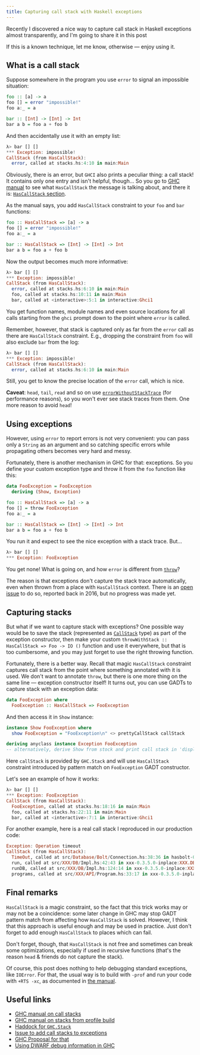 ```yaml
---
title: Capturing call stack with Haskell exceptions
---
```


Recently I discovered a nice way to capture call stack in Haskell exceptions almost transparently,
and I'm going to share it in this post

If this is a known technique, let me know, otherwise &mdash; enjoy using it.

## What is a call stack

Suppose somewhere in the program you use `error` to signal an impossible situation:

```haskell
foo :: [a] -> a
foo [] = error "impossible!"
foo a:_ = a

bar :: [Int] -> [Int] -> Int
bar a b = foo a + foo b
```

And then accidentally use it with an empty list:

```haskell
λ> bar [] []
*** Exception: impossible!
CallStack (from HasCallStack):
  error, called at stacks.hs:4:10 in main:Main
```

Obviously, there is an error, but `GHCI` also prints a peculiar thing: a call stack! It contains
only one entry and isn't helpful, though... So you go to
[GHC manual](https://downloads.haskell.org/ghc/latest/docs/html/users_guide/) to see what
`HasCallStack` the message is talking about, and there it is:
[`HasCallStack` section](https://downloads.haskell.org/ghc/latest/docs/html/users_guide/glasgow_exts.html#hascallstack).

As the manual says, you add `HasCallStack` constraint to your `foo` and `bar` functions:

```haskell
foo :: HasCallStack => [a] -> a
foo [] = error "impossible!"
foo a:_ = a

bar :: HasCallStack => [Int] -> [Int] -> Int
bar a b = foo a + foo b
```

Now the output becomes much more informative:

```haskell
λ> bar [] []
*** Exception: impossible!
CallStack (from HasCallStack):
  error, called at stacks.hs:6:10 in main:Main
  foo, called at stacks.hs:10:11 in main:Main
  bar, called at <interactive>:5:1 in interactive:Ghci1
```

You get function names, module names and even source locations for all calls starting from the
`ghci` prompt down to the point where `error` is called.

Remember, however, that stack is captured only as far from the `error` call as there are
`HasCallStack` constraint. E.g., dropping the constraint from `foo` will also exclude `bar` from the
log:

```haskell
λ> bar [] []
*** Exception: impossible!
CallStack (from HasCallStack):
  error, called at stacks.hs:6:10 in main:Main
```

Still, you get to know the precise location of the `error` call, which is nice.

**Caveat**: `head`, `tail`, `read` and so on use
[`errorWithoutStackTrace`](http://hackage.haskell.org/package/base-4.14.1.0/docs/GHC-Err.html#v:errorWithoutStackTrace)
(for performance reasons), so you won't ever see stack traces from them. One more reason to avoid
`head`!

## Using exceptions

However, using `error` to report errors is not very convenient: you can pass only a `String` as an
argument and so catching specific errors while propagating others becomes very hard and messy.

Fortunately, there is another mechanism in GHC for that: exceptions. So you define your custom
exception type and throw it from the `foo` function like this:

```haskell
data FooException = FooException
  deriving (Show, Exception)

foo :: HasCallStack => [a] -> a
foo [] = throw FooException
foo a:_ = a

bar :: HasCallStack => [Int] -> [Int] -> Int
bar a b = foo a + foo b
```

You run it and expect to see the nice exception with a stack trace. But...

```haskell
λ> bar [] []
*** Exception: FooException
```

You get none! What is going on, and how `error` is different from
[`throw`](http://hackage.haskell.org/package/base-4.14.1.0/docs/Control-Exception.html#v:throw)?

The reason is that exceptions don't capture the stack trace automatically, even when thrown from a
place with `HasCallStack` context. There is an [open
issue](https://gitlab.haskell.org/ghc/ghc/-/issues/12096) to do so, reported back in 2016, but no
progress was made yet.

## Capturing stacks

But what if we want to capture stack with exceptions? One possible way would be to save the stack
(represented as
[`CallStack`](http://hackage.haskell.org/package/base-4.14.1.0/docs/GHC-Stack.html#t:CallStack)
type) as part of the exception constructor, then make your custom `throwWithStack :: HasCallStack =>
Foo -> IO ()` function and use it everywhere, but that is too cumbersome, and you may just forget
to use the right throwing function.

Fortunately, there is a better way. Recall that magic `HasCallStack` constraint captures call stack
from the point where something annotated with it is used. We don't want to annotate `throw`, but
there is one more thing on the same line &mdash; exception constructor itself! It turns out, you can
use GADTs to capture stack with an exception data:

```haskell
data FooException where
  FooException :: HasCallStack => FooException
```

And then access it in `Show` instance:

```haskell
instance Show FooException where
  show FooException = "FooException\n" <> prettyCallStack callStack

deriving anyclass instance Exception FooException
-- alternatively, derive Show from stock and print call stack in 'displayException' method.
```

Here `callStack` is provided by `GHC.Stack` and will use `HasCallStack` constraint introduced by
pattern match on `FooException` GADT constructor.

Let's see an example of how it works:

```haskell
λ> bar [] []
*** Exception: FooException
CallStack (from HasCallStack):
  FooException, called at stacks.hs:18:16 in main:Main
  foo, called at stacks.hs:22:11 in main:Main
  bar, called at <interactive>:7:1 in interactive:Ghci1
```

For another example, here is a real call stack I reproduced in our production code:

```haskell
Exception: Operation timeout
CallStack (from HasCallStack):
  TimeOut, called at src/Database/Bolt/Connection.hs:38:36 in hasbolt-0.1.4.3-inplace:Database.Bolt.Connection
  run, called at src/XXX/DB/Impl.hs:42:43 in xxx-0.3.5.0-inplace:XXX.DB.Impl
  runDB, called at src/XXX/DB/Impl.hs:124:14 in xxx-0.3.5.0-inplace:XXX.DB.Impl
  programs, called at src/XXX/API/Program.hs:33:17 in xxx-0.3.5.0-inplace:XXX.API.Program
```

## Final remarks

`HasCallStack` is a magic constraint, so the fact that this trick works may or may not be a
coincidence: some later change in GHC may stop GADT pattern match from affecting how `HasCallStack`
is solved. However, I think that this approach is useful enough and may be used in practice. Just
don't forget to add enough `HasCallStack` to places which can fail.

Don't forget, though, that `HasCallStack` is not free and sometimes can break some optimizations,
especially if used in recursive functions (that's the reason `head` & friends do not capture the
stack).

Of course, this post does nothing to help debugging standard exceptions, like `IOError`. For that,
the usual way is to build with `-prof` and run your code with `+RTS -xc`, as documented in [the
manual](https://downloads.haskell.org/ghc/latest/docs/html/users_guide/runtime_control.html#rts-flag--xc).

## Useful links

- [GHC manual on call
  stacks](https://downloads.haskell.org/ghc/latest/docs/html/users_guide/glasgow_exts.html#hascallstack)
- [GHC manual on stacks from profile build](https://downloads.haskell.org/ghc/latest/docs/html/users_guide/glasgow_exts.html#hascallstack)
- [Haddock for `GHC.Stack`](http://hackage.haskell.org/package/base-4.14.1.0/docs/GHC-Stack.html)
- [Issue to add call stacks to exceptions](https://gitlab.haskell.org/ghc/ghc/-/issues/12096)
- [GHC Proposal for
  that](https://github.com/bgamari/ghc-proposals/blob/stacktraces/proposals/0000-exception-backtraces.rst)
- [Using DWARF debug information in GHC](https://www.well-typed.com/blog/2020/04/dwarf-1/)
